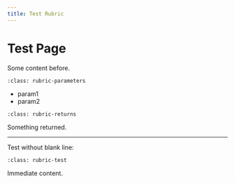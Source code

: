 ```yaml
---
title: Test Rubric
---
```


# Test Page

Some content before.

```{rubric} Parameters
:class: rubric-parameters
```

- param1
- param2

```{rubric} Returns
:class: rubric-returns
```
Something returned.

---

Test without blank line:
```{rubric} Another Section
:class: rubric-test
```
Immediate content.

